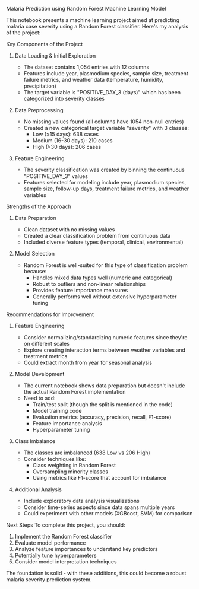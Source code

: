 Malaria Prediction using Random Forest Machine Learning Model 

This notebook presents a machine learning project aimed at predicting malaria case severity using a Random Forest classifier. Here's my analysis of the project:

Key Components of the Project
1. Data Loading & Initial Exploration
   - The dataset contains 1,054 entries with 12 columns
   - Features include year, plasmodium species, sample size, treatment failure metrics, and weather data (temperature, humidity, precipitation)
   - The target variable is "POSITIVE_DAY_3 (days)" which has been categorized into severity classes

2. Data Preprocessing
   - No missing values found (all columns have 1054 non-null entries)
   - Created a new categorical target variable "severity" with 3 classes:
     - Low (≤15 days): 638 cases
     - Medium (16-30 days): 210 cases
     - High (>30 days): 206 cases

3. Feature Engineering
   - The severity classification was created by binning the continuous "POSITIVE_DAY_3" values
   - Features selected for modeling include year, plasmodium species, sample size, follow-up days, treatment failure metrics, and weather variables

Strengths of the Approach
1. Data Preparation
   - Clean dataset with no missing values
   - Created a clear classification problem from continuous data
   - Included diverse feature types (temporal, clinical, environmental)

2. Model Selection
   - Random Forest is well-suited for this type of classification problem because:
     - Handles mixed data types well (numeric and categorical)
     - Robust to outliers and non-linear relationships
     - Provides feature importance measures
     - Generally performs well without extensive hyperparameter tuning

Recommendations for Improvement

1. Feature Engineering
   - Consider normalizing/standardizing numeric features since they're on different scales
   - Explore creating interaction terms between weather variables and treatment metrics
   - Could extract month from year for seasonal analysis

2. Model Development
   - The current notebook shows data preparation but doesn't include the actual Random Forest implementation
   - Need to add:
     - Train/test split (though the split is mentioned in the code)
     - Model training code
     - Evaluation metrics (accuracy, precision, recall, F1-score)
     - Feature importance analysis
     - Hyperparameter tuning

3. Class Imbalance
   - The classes are imbalanced (638 Low vs 206 High)
   - Consider techniques like:
     - Class weighting in Random Forest
     - Oversampling minority classes
     - Using metrics like F1-score that account for imbalance

4. Additional Analysis
   - Include exploratory data analysis visualizations
   - Consider time-series aspects since data spans multiple years
   - Could experiment with other models (XGBoost, SVM) for comparison

Next Steps
To complete this project, you should:
1. Implement the Random Forest classifier
2. Evaluate model performance
3. Analyze feature importances to understand key predictors
4. Potentially tune hyperparameters
5. Consider model interpretation techniques

The foundation is solid - with these additions, this could become a robust malaria severity prediction system.
